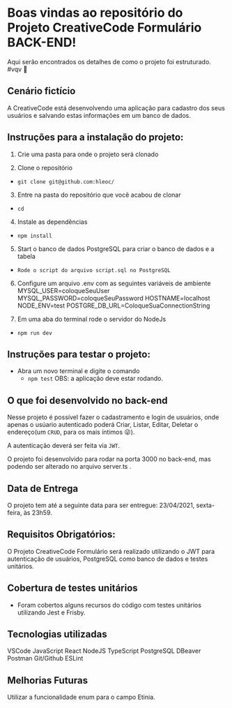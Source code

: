 # Boas vindas ao repositório do Projeto CreativeCode Formulário BACK-END!
Aqui serão encontrados os detalhes de como o projeto foi estruturado. #vqv 🚀


## Cenário fictício

A CreativeCode está desenvolvendo uma aplicação para cadastro dos seus usuários e salvando estas informações em um banco de dados.


## Instruções para a instalação do projeto:
1. Crie uma pasta para onde o projeto será clonado

2. Clone o repositório
  * `git clone git@github.com:hleoc/`

3. Entre na pasta do repositório que você acabou de clonar
  * `cd `

4. Instale as dependências
  * `npm install`

5. Start o banco de dados PostgreSQL para criar o banco de dados e a tabela
  * `Rode o script do arquivo script.sql no PostgreSQL`

6. Configure um arquivo .env com as seguintes variáveis de ambiente
  MYSQL_USER=coloqueSeuUser
  MYSQL_PASSWORD=coloqueSeuPassword
  HOSTNAME=localhost
  NODE_ENV=test
  POSTGRE_DB_URL=ColoqueSuaConnectionString
 

7. Em uma aba do terminal rode o servidor do NodeJs
  * `npm run dev`


## Instruções para testar o projeto:
- Abra um novo terminal e digite o comando
  * `npm test`
OBS: a aplicação deve estar rodando.


## O que foi desenvolvido no back-end
Nesse projeto é possível fazer o cadastramento e login de usuários, onde apenas o usúario autenticado poderá Criar, Listar, Editar, Deletar o endereço(um `CRUD`, para os mais íntimos 😜).

A autenticação deverá ser feita via `JWT`.

O projeto foi desenvolvido para rodar na porta 3000 no back-end, mas podendo ser alterado no arquivo server.ts .


## Data de Entrega
O projeto tem até a seguinte data para ser entregue: 23/04/2021, sexta-feira, às 23h59.


## Requisitos Obrigatórios:
O Projeto CreativeCode Formulário será realizado utilizando o JWT para autenticação de usuários, PostgreSQL como banco de dados e testes unitários.


## Cobertura de testes unitários
- Foram cobertos alguns recursos do código com testes unitários utilizando Jest e Frisby.


## Tecnologias utilizadas
VSCode
JavaScript
React
NodeJS
TypeScript
PostgreSQL
DBeaver
Postman
Git/Github
ESLint


## Melhorias Futuras
Utilizar a funcionalidade enum para o campo Etinia.
